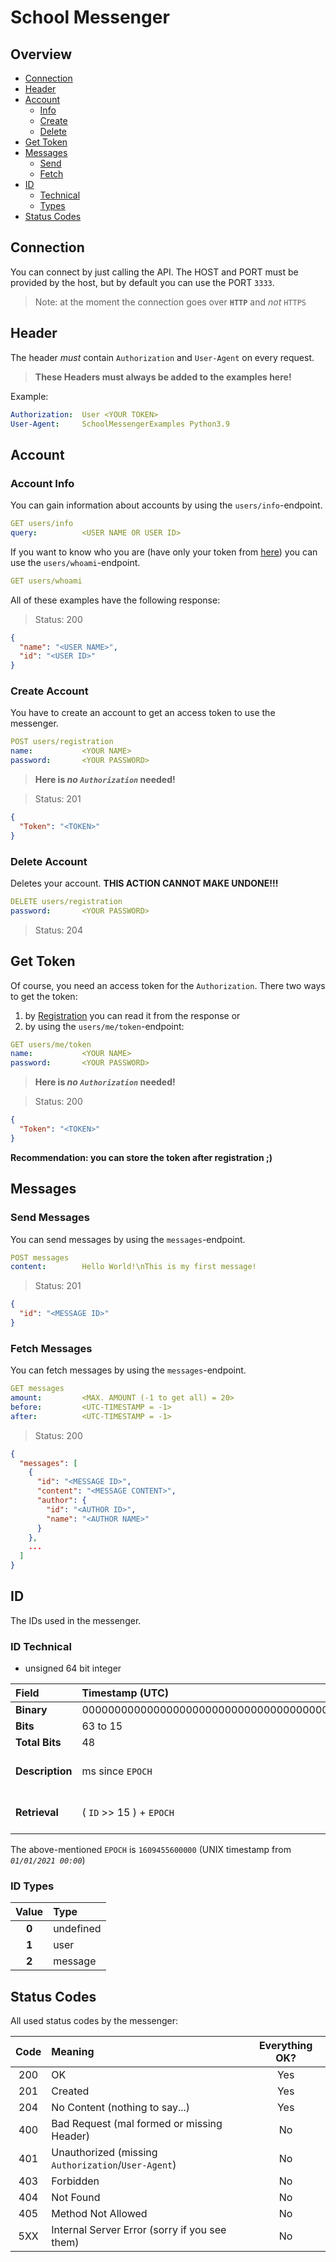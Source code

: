 # School Messenger

## Overview
- [Connection](#connection)
- [Header](#header)
- [Account](#account)
    - [Info](#account-info)
    - [Create](#create-account)
    - [Delete](#delete-account)
- [Get Token](#get-token)
- [Messages](#messages)
    - [Send](#send-messages)
    - [Fetch](#fetch-messages)
- [ID](#id)
    - [Technical](#id-technical)
    - [Types](#id-types)
- [Status Codes](#status-codes)

## Connection
You can connect by just calling the API.
The HOST and PORT must be provided by the host, but by default you can use the PORT `3333`.
> Note: at the moment the connection goes over **`HTTP`** and *not* `HTTPS`

## Header
The header *must* contain `Authorization` and `User-Agent` on every request.
> **These Headers must always be added to the examples here!**

Example:
```yml
Authorization:  User <YOUR TOKEN>
User-Agent:     SchoolMessengerExamples Python3.9
```

## Account
### Account Info
You can gain information about accounts by using the `users/info`-endpoint.
```yml
GET users/info
query:          <USER NAME OR USER ID>
```
If you want to know who you are (have only your token from [here](#get-token)) you can use the `users/whoami`-endpoint.
```yml
GET users/whoami
```
All of these examples have the following response:

> Status: 200
```json
{
  "name": "<USER NAME>",
  "id": "<USER ID>"
}
```

### Create Account
You have to create an account to get an access token to use the messenger.
```yml
POST users/registration
name:           <YOUR NAME>
password:       <YOUR PASSWORD>
```
> **Here is *no `Authorization`* needed!**

> Status: 201
```json
{
  "Token": "<TOKEN>"
}
```

### Delete Account
Deletes your account.
**THIS ACTION CANNOT MAKE UNDONE!!!**
```yml
DELETE users/registration
password:       <YOUR PASSWORD>
```

> Status: 204


## Get Token
Of course, you need an access token for the `Authorization`.
There two ways to get the token:
1. by [Registration](#create-account) you can read it from the response or
2. by using the `users/me/token`-endpoint:
```yml
GET users/me/token
name:           <YOUR NAME>
password:       <YOUR PASSWORD>
```
> **Here is *no `Authorization`* needed!**

> Status: 200
```json
{
  "Token": "<TOKEN>"
}
```
**Recommendation: you can store the token after registration ;)**

## Messages
### Send Messages
You can send messages by using the `messages`-endpoint.
```yml
POST messages
content:        Hello World!\nThis is my first message!
```

> Status: 201
```json
{
  "id": "<MESSAGE ID>"
}
```

### Fetch Messages
You can fetch messages by using the `messages`-endpoint.
```yml
GET messages
amount:         <MAX. AMOUNT (-1 to get all) = 20>
before:         <UTC-TIMESTAMP = -1>
after:          <UTC-TIMESTAMP = -1>
```

> Status: 200
```json
{
  "messages": [
    {
      "id": "<MESSAGE ID>", 
      "content": "<MESSAGE CONTENT>", 
      "author": {
        "id": "<AUTHOR ID>", 
        "name": "<AUTHOR NAME>"
      }
    },
    ...
  ]
}
```

## ID
The IDs used in the messenger.

### ID Technical
- unsigned 64 bit integer

| Field           | Timestamp (UTC)                                  | Type                          | Increment                        |
|:----------------|:-------------------------------------------------|:------------------------------|:---------------------------------|
| **Binary**      | 000000000000000000000000000000000000000000000000 | 00000                         | 00000000000                      |
| **Bits**        | 63 to 15                                         | 15 to 11                      | 11 to 0                          |
| **Total Bits**  | 48                                               | 5                             | 11                               |
| **Description** | ms since `EPOCH`                                 | the type (message, user, ...) | increment to prevent doubled IDs |
| **Retrieval**   | ( `ID` >> 15 ) + `EPOCH`                         | (`ID` & F800 ) >> 0x1F        | `ID` & 0x7FF                     |

The above-mentioned `EPOCH` is `1609455600000` (UNIX timestamp from *`01/01/2021 00:00`*)

### ID Types
| Value | Type      |
|:-----:|:----------|
| **0** | undefined |
| **1** | user      |
| **2** | message   |

## Status Codes
All used status codes by the messenger:

| Code | Meaning                                             | Everything OK? |
|:----:|:----------------------------------------------------|:--------------:|
| 200  | OK                                                  | Yes            |
| 201  | Created                                             | Yes            |
| 204  | No Content (nothing to say...)                      | Yes            |
| 400  | Bad Request (mal formed or missing Header)          | No             |
| 401  | Unauthorized (missing `Authorization`/`User-Agent`) | No             |
| 403  | Forbidden                                           | No             |
| 404  | Not Found                                           | No             |
| 405  | Method Not Allowed                                  | No             |
| 5XX  | Internal Server Error (sorry if you see them)       | No             |
